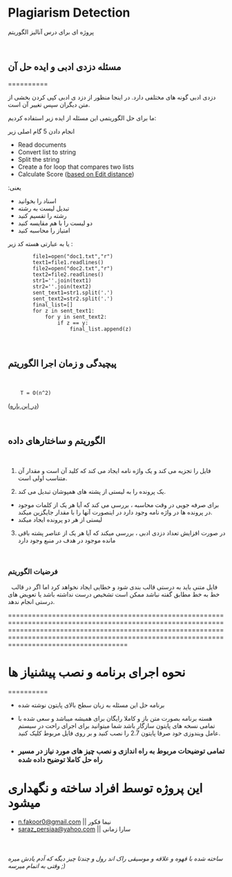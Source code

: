 # Plagiarism Detection
 پروژه ای برای درس آنالیز الگوریتم

&nbsp;

## مسئله دزدی ادبی و ایده حل آن
==========
&nbsp;

دزدی ادبی گونه های مختلفی دارد. در اینجا منظور از دزد ی ادبی کپی کردن بخشی از متن دیگران سپس تغییر آن است.

ما برای حل الگوریتمی این مسئله از ایده زیر استفاده کردیم:


 انجام دادن 5 گام اصلی زیر

- Read documents
- Convert list to string
- Split the string
- Create a for loop that compares two lists
- Calculate Score ([based on Edit distance](https://en.wikipedia.org/wiki/Edit_distance))

:یعنی
- اسناد را بخوانید
- تبدیل لیست به رشته
- رشته را تقسیم کنید
- دو لیست را با هم مقایسه کنید
- امتیاز را محاسبه کنید

یا به عبارتی هسته کد زیر :


            file1=open("doc1.txt","r")
            text1=file1.readlines()
            file2=open("doc2.txt","r")
            text2=file2.readlines()
            str1=''.join(text1)
            str2=''.join(text2)
            sent_text1=str1.split('.')
            sent_text2=str2.split('.')
            final_list=[]
            for z in sent_text1:
                for y in sent_text2:
                    if z == y:
                        final_list.append(z)

&nbsp;
## پیچیدگی و زمان اجرا الگوریتم
&nbsp;

        T = O(n^2)

([در این باره](https://en.wikipedia.org/wiki/Big_O_notation))

&nbsp;
## الگوریتم و ساختارهای داده
&nbsp;

1. فایل را تجزیه می کند و یک واژه نامه ایجاد می کند که کلید آن  است و مقدار آن متناسب اولی است.

2. یک پرونده را به لیستی از پشته های همپوشان تبدیل می کند.
- برای صرفه جویی در وقت محاسبه ، بررسی می کند که آیا هر یک از کلمات موجود در پرونده ها در واژه نامه وجود دارد در اینصورت آنها را با مقدار جایگزین میکند.    
- لیستی از هر دو پرونده ایجاد میکند
3. در صورت افزایش تعداد دزدی ادبی ، بررسی میکند که آیا هر یک از عناصر پشته باقی مانده موجود در هدف در منبع وجود دارد

&nbsp;

### فرضیات الگوریتم
&nbsp;
فایل متنی باید به درستی قالب بندی شود و خطایی ایجاد نخواهد کرد اما اگر در قالب خط به خط مطابق گفته نباشد ممکن است تشخیص درست نداشته باشد یا تعویض های درستی انجام ندهد.
&nbsp;

 ======================================================================================================================================================================================================================================================
# نحوه اجرای برنامه و نصب پیشنیاز ها
 ========== 

 - برنامه حل این مسئله به زبان سطح بالای پایتون نوشته شده
 
 - هسته برنامه بصورت متن باز و کاملا رایگان برای همیشه میباشد و سعی شده با تمامی نسخه های پایتون سازگار باشد شما میتوانید برای اجرای راحت در سیستم عامل ویندوزی خود صرفا پایتون 2.7 را نصب کنید و بر روی فایل مربوط کلیک کنید.

- ### تمامی توضیحات مربوط به راه اندازی و نصب چیز های مورد نیاز در مسیر راه حل کاملا توضیح داده شده 

این پروژه توسط افراد ساخته و نگهداری میشود
==========
- n.fakoor0@gmail.com || نیما فکور
- saraz_persiaa@yahoo.com || سارا زمانی

&nbsp;
&nbsp;
&nbsp;
&nbsp;
&nbsp;
&nbsp;
&nbsp;
&nbsp;
&nbsp;
&nbsp;
&nbsp;
&nbsp;
###### ساخته شده با قهوه و علاقه و موسیقی راک اند رول و چندتا چیز دیگه که آدم یادش میره وقتی به اتمام میرسه ;)